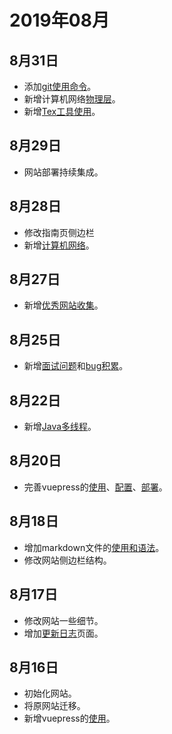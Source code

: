 # 2019年08月

## 8月31日
+ 添加[git使用命令](/git/)。
+ 新增计算机网络[物理层](/internet/物理层.html)。
+ 新增[Tex工具使用](http://latex.codecogs.com/eqneditor/editor.php)。

## 8月29日
+ 网站部署持续集成。

## 8月28日
+ 修改指南页侧边栏
+ 新增[计算机网络](/internet/)。

## 8月27日
+ 新增[优秀网站收集](/site/)。

## 8月25日
+ 新增[面试问题](/interview/)和[bug积累](/bugs/)。

## 8月22日
+ 新增[Java多线程](/thread/)。

## 8月20日
+ 完善vuepress的[使用](/vuepress/vuepress的使用.html)、[配置](/vuepress/vuepress的配置.html)、[部署](/vuepress/vuepress的部署.html)。

## 8月18日
+ 增加markdown文件的[使用和语法](/markdown)。
+ 修改网站侧边栏结构。

## 8月17日
+ 修改网站一些细节。
+ 增加[更新日志](/changelog)页面。

## 8月16日
+ 初始化网站。
+ 将原网站迁移。
+ 新增vuepress的[使用](/vuepress)。
